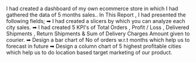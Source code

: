 I had created a dashboard of my own ecommerce store in which I had gathered the data of 5 months sales..
In This Report , I had presented the following fields;
➡ I had created a slicers by which you can analyze each city sales.
➡ I had created 5 KPI's of Total Orders , Profit / Loss , Delivered Shipments , Return Shipments & Sum of Delivery Charges Amount given to courier.
➡ Design a bar chart of No of orders w.r.t months which help us to forecast in future
➡ Design a column chart of 5 highest profitable cities which help us to do location based target marketing of our product.
